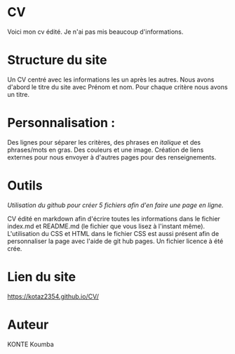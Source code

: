 # CV
Voici mon cv édité. Je n'ai pas mis beaucoup d'informations.

# Structure du site
Un CV centré avec les informations les un après les autres. Nous avons d'abord le titre du site avec Prénom et nom. Pour chaque critère nous avons un titre.


# Personnalisation :
Des lignes pour séparer les critères, des phrases en *italique* et des phrases/mots en gras. Des couleurs et une image. Création de liens externes pour nous envoyer à d'autres pages pour des renseignements.

# Outils
*Utilisation du github pour créer 5 fichiers afin d'en faire une page en ligne.*

CV édité en markdown afin d'écrire toutes les informations dans le fichier index.md et README.md (le fichier que vous lisez à l'instant même). L'utilisation du CSS et HTML dans le fichier CSS  est aussi présent afin de personnaliser la page avec l'aide de git hub pages.
Un fichier licence à été crée.

# Lien du site 
https://kotaz2354.github.io/CV/

# Auteur
KONTE Koumba
